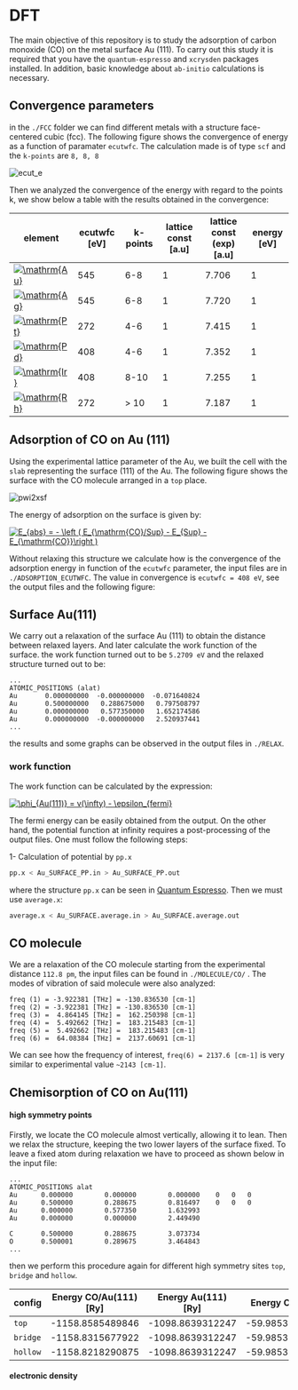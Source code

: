 # DFT

The main objective of this repository is to study the adsorption of carbon monoxide (CO) on the metal surface Au (111). To carry out this study it is required that you have the ```quantum-espresso``` and ```xcrysden``` packages installed. In addition, basic knowledge about ```ab-initio``` calculations is necessary.

## Convergence parameters
in the ```./FCC``` folder we can find different metals with a structure face-centered cubic (fcc). The following figure shows the convergence of energy as a function of paramater ```ecutwfc```. The calculation made is of type ```scf``` and the ```k-points``` are ```8, 8, 8```

![ecut_e](https://user-images.githubusercontent.com/37848611/41562372-bccedfec-7322-11e8-8679-c27af20f0aab.jpeg)



Then we analyzed the convergence of the energy with regard to the points k, we show below a table with the results obtained in the convergence:

element | ecutwfc [eV] |k-points| lattice const [a.u] | lattice const (exp)[a.u] | energy [eV]
--------|--------------|--------|---------------------|--------------------------|------------
<a href="https://www.codecogs.com/eqnedit.php?latex=\dpi{120}&space;\mathrm{Au}" target="_blank"><img src="https://latex.codecogs.com/gif.latex?\dpi{120}&space;\mathrm{Au}" title="\mathrm{Au}" /></a> |545|6-8|1|7.706|1
<a href="https://www.codecogs.com/eqnedit.php?latex=\dpi{120}&space;\mathrm{Ag}" target="_blank"><img src="https://latex.codecogs.com/gif.latex?\dpi{120}&space;\mathrm{Ag}" title="\mathrm{Ag}" /></a> |545|6-8|1|7.720|1
<a href="https://www.codecogs.com/eqnedit.php?latex=\dpi{120}&space;\mathrm{Pt}" target="_blank"><img src="https://latex.codecogs.com/gif.latex?\dpi{120}&space;\mathrm{Pt}" title="\mathrm{Pt}" /></a> |272|4-6|1|7.415|1
<a href="https://www.codecogs.com/eqnedit.php?latex=\dpi{120}&space;\mathrm{Pd}" target="_blank"><img src="https://latex.codecogs.com/gif.latex?\dpi{120}&space;\mathrm{Pd}" title="\mathrm{Pd}" /></a> |408|4-6|1|7.352|1
<a href="https://www.codecogs.com/eqnedit.php?latex=\dpi{120}&space;\mathrm{Ir}" target="_blank"><img src="https://latex.codecogs.com/gif.latex?\dpi{120}&space;\mathrm{Ir}" title="\mathrm{Ir}" /></a> |408|8-10|1|7.255|1
<a href="https://www.codecogs.com/eqnedit.php?latex=\dpi{120}&space;\mathrm{Rh}" target="_blank"><img src="https://latex.codecogs.com/gif.latex?\dpi{120}&space;\mathrm{Rh}" title="\mathrm{Rh}" /></a> |272|> 10|1|7.187|1

## Adsorption of CO on Au (111)
Using the experimental lattice parameter of the Au, we built the cell with the ```slab``` representing the surface (111) of the Au. The following figure shows the surface with the CO molecule arranged in a ```top``` place.

![pwi2xsf](https://user-images.githubusercontent.com/37848611/41565852-e2dc7850-732e-11e8-9d90-ea3cc75533eb.jpg)

The energy of adsorption on the surface is given by:

<a href="https://www.codecogs.com/eqnedit.php?latex=\dpi{120}&space;E_{abs}&space;=&space;-&space;\left&space;(&space;E_{\mathrm{CO}/Sup}&space;-&space;E_{Sup}&space;-&space;E_{\mathrm{CO}}\right&space;)" target="_blank"><img src="https://latex.codecogs.com/gif.latex?\dpi{120}&space;E_{abs}&space;=&space;-&space;\left&space;(&space;E_{\mathrm{CO}/Sup}&space;-&space;E_{Sup}&space;-&space;E_{\mathrm{CO}}\right&space;)" title="E_{abs} = - \left ( E_{\mathrm{CO}/Sup} - E_{Sup} - E_{\mathrm{CO}}\right )" /></a>

Without relaxing this structure we calculate how is the convergence of the adsorption energy in function of the ```ecutwfc``` parameter, the input files are in ```./ADSORPTION_ECUTWFC```. The value in convergence is ```ecutwfc = 408 eV```, see the output files and the following figure:

## Surface Au(111)
We carry out a relaxation of the surface Au (111) to obtain the distance between relaxed layers. And later calculate the work function of the surface. the work function turned out to be ```5.2709 eV``` and the relaxed structure turned out to be:

```text
...
ATOMIC_POSITIONS (alat)
Au       0.000000000  -0.000000000  -0.071640824
Au       0.500000000   0.288675000   0.797508797
Au       0.000000000   0.577350000   1.652174586
Au       0.000000000  -0.000000000   2.520937441
...
```
the results and some graphs can be observed in the output files in ```./RELAX```.
### work function
The work function can be calculated by the expression:

<a href="https://www.codecogs.com/eqnedit.php?latex=\dpi{120}&space;\phi_{Au(111)}&space;=&space;v(\infty)&space;-&space;\epsilon_{fermi}" target="_blank"><img src="https://latex.codecogs.com/gif.latex?\dpi{120}&space;\phi_{Au(111)}&space;=&space;v(\infty)&space;-&space;\epsilon_{fermi}" title="\phi_{Au(111)} = v(\infty) - \epsilon_{fermi}" /></a>

The fermi energy can be easily obtained from the output. On the other hand, the potential function at infinity requires a post-processing of the output files. One must follow the following steps:

1- Calculation of potential by ```pp.x```

```bash
pp.x < Au_SURFACE_PP.in > Au_SURFACE_PP.out
```

where the structure ```pp.x``` can be seen in [Quantum Espresso](https://www.quantum-espresso.org/). Then we must use ```average.x```:

```bash
average.x < Au_SURFACE.average.in > Au_SURFACE.average.out
```

## CO molecule
We are a relaxation of the CO molecule starting from the experimental distance ```112.8 pm```, the input files can be found in ```./MOLECULE/CO/``` . The modes of vibration of said molecule were also analyzed:

```text
freq (1) = -3.922381 [THz] = -130.836530 [cm-1]
freq (2) = -3.922381 [THz] = -130.836530 [cm-1]
freq (3) =  4.864145 [THz] =  162.250398 [cm-1]
freq (4) =  5.492662 [THz] =  183.215483 [cm-1]
freq (5) =  5.492662 [THz] =  183.215483 [cm-1]
freq (6) =  64.08384 [THz] =  2137.60691 [cm-1]
```
We can see how the frequency of interest, ```freq(6) = 2137.6 [cm-1]``` is very similar to experimental value ```~2143 [cm-1]```.

## Chemisorption of CO on Au(111)
#### high symmetry points
Firstly, we locate the CO molecule almost vertically, allowing it to lean. Then we relax the structure, keeping the two lower layers of the surface fixed. To leave a fixed atom during relaxation we have to proceed as shown below in the input file:

```text
...
ATOMIC_POSITIONS alat
Au      0.000000        0.000000        0.000000    0   0   0
Au      0.500000        0.288675        0.816497    0   0   0
Au      0.000000        0.577350        1.632993 
Au      0.000000        0.000000        2.449490
 
C       0.500000        0.288675        3.073734
O       0.500001        0.289675        3.464843
...
```
then we perform this procedure again for different high symmetry sites ```top```, ```bridge``` and ```hollow```.

config |	Energy CO/Au(111) [Ry]	| Energy Au(111)	[Ry]|	Energy CO	[Ry] |	adsoption [Ry]|
-------|------------------------|--------------------|----------------|-----------------
```top``` |	-1158.8585489846	|	-1098.8639312247   |	-59.9853925693 	|0.009225190599941868 
```bridge``` |		-1158.8315677922|		-1098.8639312247|		-59.9853925694    |   -0.017756001900004037
```hollow``` |	-1158.8218290875|	-1098.8639312247 |	-59.9853837055  |     -0.027485842700116336 	

#### electronic density

